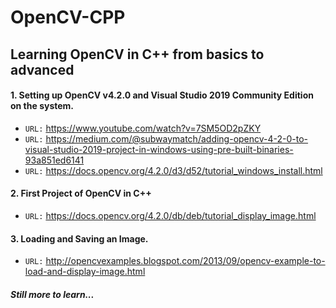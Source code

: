 # OpenCV-CPP
## Learning OpenCV in C++ from basics to advanced

#### 1. Setting up OpenCV v4.2.0 and Visual Studio 2019 Community Edition on the system.
* `URL:` https://www.youtube.com/watch?v=7SM5OD2pZKY
* `URL:` https://medium.com/@subwaymatch/adding-opencv-4-2-0-to-visual-studio-2019-project-in-windows-using-pre-built-binaries-93a851ed6141
* `URL:` https://docs.opencv.org/4.2.0/d3/d52/tutorial_windows_install.html

#### 2. First Project of OpenCV in C++
* `URL:` https://docs.opencv.org/4.2.0/db/deb/tutorial_display_image.html


#### 3. Loading and Saving an Image.
* `URL:` http://opencvexamples.blogspot.com/2013/09/opencv-example-to-load-and-display-image.html

##### Still more to learn...
